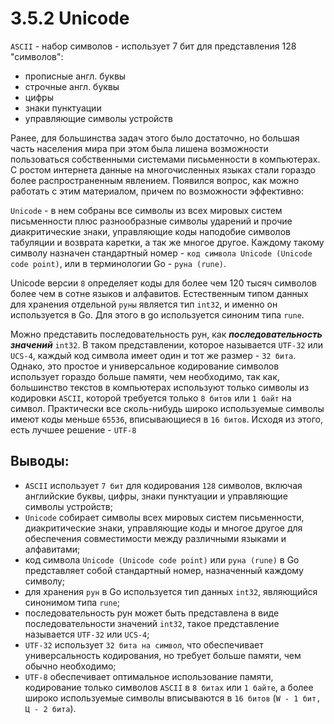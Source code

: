 # 3.5.2 Unicode

`ASCII` - набор символов - использует 7 бит для представления 128 "символов":

* прописные англ. буквы
* строчные англ. буквы
* цифры
* знаки пунктуации
* управляющие символы устройств

Ранее, для большинства задач этого было достаточно, но большая часть населения мира при этом была лишена возможности
пользоваться собственными системами письменности в компьютерах. С ростом интернета данные на многочисленных языках стали
гораздо более распространенным явлением. Появился вопрос, как можно работать с этим материалом, причем по возможности
эффективно:

`Unicode` - в нем собраны все символы из всех мировых систем письменности плюс разнообразные символы ударений и прочие
диакритические знаки, управляющие коды наподобие символов табуляции и возврата каретки, а так же многое другое.
Каждому такому символу назначен стандартный номер - `код символа Unicode (Unicode code point)`, или в терминологии Go -
`руна (rune)`.

Unicode версии `8` определяет коды для более чем 120 тысяч символов более чем в сотне языков и алфавитов.
Естественным типом данных для хранения отдельной `руны` является тип `int32`, и именно он используется в Go. Для этого
в go используется синоним типа `rune`.

Можно представить последовательность рун, как **_последовательность значений_** `int32`. В таком представлении, которое
называется `UTF-32` или `UCS-4`, каждый код символа имеет один и тот же размер - `32 бита`.
Однако, это простое и универсальное кодирование символов использует гораздо больше памяти, чем необходимо, так как,
большинство текстов в компьютерах используют только символы из кодировки `ASCII`, которой требуется только `8 битов` или
`1 байт` на символ.
Практически все сколь-нибудь широко используемые символы имеют коды меньше `65536`, вписывающиеся в `16 битов`.
Исходя из этого, есть лучшее решение - `UTF-8`

## Выводы:

* `ASCII` использует `7 бит` для кодирования `128` символов, включая английские буквы, цифры, знаки пунктуации и
  управляющие символы устройств;
* `Unicode` собирает символы всех мировых систем письменности, диакритические знаки, управляющие коды и многое другое
  для обеспечения совместимости между различными языками и алфавитами;
* код символа `Unicode (Unicode code point)` или `руна (rune)` в Go представляет собой стандартный номер, назначенный
  каждому символу;
* для хранения `рун` в Go используется тип данных `int32`, являющийся синонимом типа `rune`;
* последовательность рун может быть представлена в виде последовательности значений `int32`, такое представление
  называется `UTF-32` или `UCS-4`;
* `UTF-32` использует `32 бита на символ`, что обеспечивает универсальность кодирования, но требует больше памяти, чем
  обычно необходимо;
* `UTF-8` обеспечивает оптимальное использование памяти, кодирование только символов `ASCII` в `8 битах` или `1 байте`,
  а более широко используемые символы вписываются в `16 битов` (`W - 1 бит, Ц - 2 бита`).